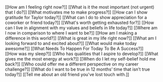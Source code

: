 [[How am I feeling right now?]]
[[What is it the most important (not urgent) that I do?]]
[[What motivates me to make progress?]]
[[How can I show gratitude for Taylor today?]]
[[What can I do to show appreciation for a coworker or friend today?]]
[[What's worth getting exhausted for?]]
[[How can I live in alignment with my values and beliefs in life today?]]
[[Where am I now in comparison to where I want to be?]]
[[How am I making a difference in this world?]]
[[What is great in my life right now?]]
[[What am I looking forward to and excited about?]]
[[What would make today awesome?]]
[[What Needs To Happen For Today To Be A Success?]]
[[How was my sleep?]]
[[Who has qualities that I aspire to develop?]]
[[What gives me the most energy at work?]]
[[When do I let my self-belief hold me back?]]
[[Who could offer me a different perspective on my career challenge?]]
[[What do I want to be true in 12 months’ time that isn’t true today?]]
[[Tell me about an old friend you've lost touch with.]]